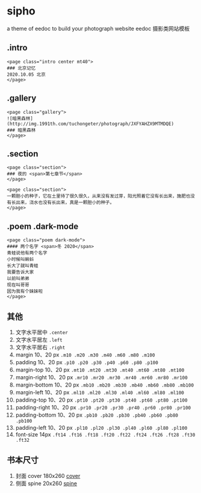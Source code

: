 # sipho
a theme of eedoc to build your photograph website
eedoc 摄影类网站模板

## .intro
```
<page class="intro center mt40">
### 北京记忆
2020.10.05 北京
</page>
```

## .gallery
```
<page class="gallery">
![暗黑森林](http://img.1991th.com/tuchongeter/photograph/JXFYAHZX9MTMDQE)
### 暗黑森林
</page>
```

## .section
```
<page class="section">
### 夜的 <span>第七章节</span>
</page>

<page class="section">
一颗胆小的种子，它在土里待了很久很久，从来没有发过芽，阳光照着它没有长出来，施肥也没有长出来，浇水也没有长出来，真是一颗胆小的种子。
</page>
```

## .poem .dark-mode
```
<page class="poem dark-mode">
#### 两个名字 <span>冬 2020</span>
青蛙说他有两个名字
小时候叫蝌蚪
长大了就叫青蛙
我要告诉大家
以前叫弟弟
现在叫哥哥
因为我有个妹妹啦
</page>
```

## 其他
1. 文字水平居中 `.center`
2. 文字水平居左 `.left`
3. 文字水平居右 `.right`
4. margin 10、20 px `.m10 .m20 .m30 .m40 .m60 .m80 .m100`
5. padding 10、20 px `.p10 .p20 .p30 .p40 .p60 .p80 .p100`
6. margin-top 10、20 px `.mt10 .mt20 .mt30 .mt40 .mt60 .mt80 .mt100`
7. margin-right 10、20 px `.mr10 .mr20 .mr30 .mr40 .mr60 .mr80 .mr100`
8. margin-bottom 10、20 px `.mb10 .mb20 .mb30 .mb40 .mb60 .mb80 .mb100`
9. margin-left 10、20 px `.ml10 .ml20 .ml30 .ml40 .ml60 .ml80 .ml100`
10. padding-top 10、20 px `.pt10 .pt20 .pt30 .pt40 .pt60 .pt80 .pt100`
11. padding-right 10、20 px `.pr10 .pr20 .pr30 .pr40 .pr60 .pr80 .pr100`
12. padding-bottom 10、20 px `.pb10 .pb20 .pb30 .pb40 .pb60 .pb80 .pb100`
13. padding-left 10、20 px `.pl10 .pl20 .pl30 .pl40 .pl60 .pl80 .pl100`
14. font-size 14px `.ft14 .ft16 .ft18 .ft20 .ft22 .ft24 .ft26 .ft28 .ft30 .ft32`


## 书本尺寸
1. 封面 cover 180x260 [cover](http://www.1991.wiki/tpl/2/img/cover1.svg) 
2. 侧面 spine  20x260 [spine](http://www.1991.wiki/tpl/2/img/spine1.svg)